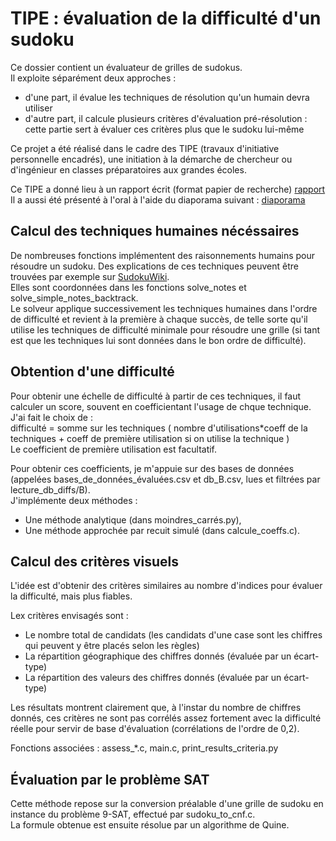 # TIPE : évaluation de la difficulté d'un sudoku
Ce dossier contient un évaluateur de grilles de sudokus.  
Il exploite séparément deux approches :
- d'une part, il évalue les techniques de résolution qu'un humain devra utiliser
- d'autre part, il calcule plusieurs critères d'évaluation pré-résolution : cette partie sert à évaluer ces critères plus que le sudoku lui-même

Ce projet a été réalisé dans le cadre des TIPE (travaux d'initiative personnelle encadrés), une initiation à la démarche de chercheur ou d'ingénieur en classes préparatoires aux grandes écoles.  

Ce TIPE a donné lieu à un rapport écrit (format papier de recherche) [rapport](rapport_et_pdg.pdf)  
Il a aussi été présenté à l'oral à l'aide du diaporama suivant : [diaporama](diapo_v6_code.pdf)


## Calcul des techniques humaines nécéssaires

De nombreuses fonctions implémentent des raisonnements humains pour résoudre un sudoku. Des explications de ces techniques peuvent être trouvées par exemple sur [SudokuWiki](https://www.sudokuwiki.org/).  
Elles sont coordonnées dans les fonctions solve\_notes et solve\_simple\_notes\_backtrack.  
Le solveur applique successivement les techniques humaines dans l'ordre de difficulté et revient à la première à chaque succès, de telle sorte qu'il utilise les techniques de difficulté minimale pour résoudre une grille (si tant est que les techniques lui sont données dans le bon ordre de difficulté).


## Obtention d'une difficulté

Pour obtenir une échelle de difficulté à partir de ces techniques, il faut calculer un score, souvent en coefficientant l'usage de chque technique.  
J'ai fait le choix de :  
difficulté = somme sur les techniques ( nombre d'utilisations*coeff de la techniques + coeff de première utilisation si on utilise la technique )  
Le coefficient de première utilisation est facultatif.

Pour obtenir ces coefficients, je m'appuie sur des bases de données (appelées bases_de_données_évaluées.csv et db_B.csv, lues et filtrées par lecture\_db\_diffs/B).  
J'implémente deux méthodes : 
- Une méthode analytique (dans moindres_carrés.py),
- Une méthode approchée par recuit simulé (dans calcule_coeffs.c).


## Calcul des critères visuels

L'idée est d'obtenir des critères similaires au nombre d'indices pour évaluer la difficulté, mais plus fiables.  

Lex critères envisagés sont :  
- Le nombre total de candidats (les candidats d'une case sont les chiffres qui peuvent y être placés selon les règles)
- La répartition géographique des chiffres donnés (évaluée par un écart-type)
- La répartition des valeurs des chiffres donnés (évaluée par un écart-type)

Les résultats montrent clairement que, à l'instar du nombre de chiffres donnés, ces critères ne sont pas corrélés assez fortement avec la difficulté réelle pour servir de base d'évaluation (corrélations de l'ordre de 0,2).  

Fonctions associées : assess_\*.c, main.c, print\_results\_criteria.py

## Évaluation par le problème SAT

Cette méthode repose sur la conversion préalable d'une grille de sudoku en instance du problème 9-SAT, effectué par sudoku\_to\_cnf.c.  
La formule obtenue est ensuite résolue par un algorithme de Quine.




